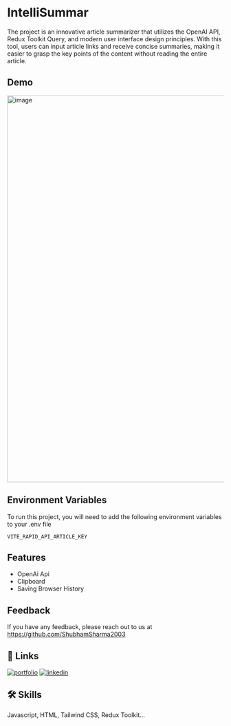 
# IntelliSummar

The project is an innovative article summarizer that utilizes the OpenAI API, Redux Toolkit Query, and modern user interface design principles. With this tool, users can input article links and receive concise summaries, making it easier to grasp the key points of the content without reading the entire article.


## Demo

<img width="900" alt="image" src="https://github.com/ShubhamSharma2003/Ai-Article-Summarizer/assets/117969915/fc008e86-3c59-4441-9f0c-c1e372fe44bb">


## Environment Variables

To run this project, you will need to add the following environment variables to your .env file

`VITE_RAPID_API_ARTICLE_KEY`


## Features

- OpenAi Api
- Clipboard
- Saving Browser History


## Feedback

If you have any feedback, please reach out to us at https://github.com/ShubhamSharma2003


## 🔗 Links
[![portfolio](https://img.shields.io/badge/my_portfolio-000?style=for-the-badge&logo=ko-fi&logoColor=white)](https://github.com/ShubhamSharma2003)
[![linkedin](https://img.shields.io/badge/linkedin-0A66C2?style=for-the-badge&logo=linkedin&logoColor=white)](https://www.linkedin.com/in/shubham-sharma-8227a124b/)


## 🛠 Skills
Javascript, HTML, Tailwind CSS, Redux Toolkit...

